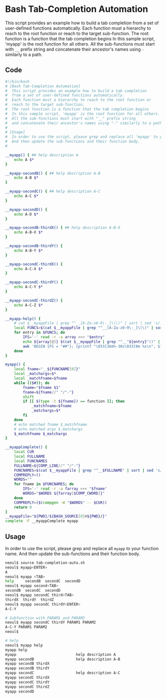 # Bash Tab-Completion Automation

This script provides an example how to build a tab completion
from a set of user-defined functions automatically.
Each function must a hierarchy to reach to the root function or
reach to the target sub-function.
The root function is a function that the tab completion begins
In this sample script, 'myapp' is the root function for all others.
All the sub-functions must start with `__` prefix string 
and concatenate their ancestor's names using `-` similarly to a path.

## Code

```bash
#!/bin/bash
# [Bash Tab-Completion Automation]
#  This script provides an example how to build a tab completion
#  from a set of user-defined functions automatically.
#  Each function must a hierarchy to reach to the root function or
#  reach to the target sub-function.
#  The root function is a function that the tab completion begins
#  In this sample script, 'myapp' is the root function for all others.
#  All the sub-functions must start with "__" prefix string 
#  and concatenate their ancestor's names using "-" similarly to a path.
# 
# [Usage]
#  In order to use the script, please grep and replace all 'myapp' to your function.
#  And then update the sub-functions and their function body.
# 

__myapp() { ## help description A
    echo A $*
}

__myapp-secondB() { ## help description A-B
    echo A-B $*
}

__myapp-secondC() { ## help description A-C
    echo A-C $*
}

__myapp-secondD() {
    echo A-D $*
}

__myapp-secondB-thirdX() { ## help description A-B-X
    echo A-B-X $*
}

__myapp-secondB-thirdY() {
    echo A-B-Y $*
}

__myapp-secondC-thirdX() {
    echo A-C-X $*
}

__myapp-secondC-thirdY() {
    echo A-C-Y $*
}

__myapp-secondC-thirdZ() {
    echo A-C-Z $*
}

__myapp-help() {
    # cat $__myappFile | grep "^__[A-Za-z0-9\-_]\(\)" | sort | sed 's/__//g; s/() {/|/g' | awk 'BEGIN {FS = "|"}; {printf "\033[36m%-30s\033[0m %s\n", $1, $2}'
    local FUNCS=$(cat $__myappFile | grep "^__[A-Za-z0-9\-_]\(\)" | sort | sed 's/() {.*//g; s/__//g')
    for entry in $FUNCS; do
        IFS='-' read -r -a array <<< "$entry"
        echo ${array[@]} $(cat $__myappFile | grep "^__"${entry}"()" | sed 's/.*{//') | \
        awk 'BEGIN {FS = "##"}; {printf "\033[36m%-30s\033[0m %s\n", $1, $2}'
    done
}

myapp() {
    local fname="__${FUNCNAME[0]}"
    local _matchargs=$*
    local _matchfname=$fname
    while (($#)); do
        fname="$fname $1"
        fname=${fname//" "/"-"}
        shift
        if [[ $(type -t ${fname}) == function ]]; then 
            _matchfname=$fname
            _matchargs=$*
        fi
    done
    # echo matched fname $_matchfname
    # echo matched args $_matchargs
    $_matchfname $_matchargs
}

__myappComplete() {
    local CUR
    local FULLNAME
    local FUNCNAMES
    FULLNAME=${COMP_LINE//" "/"-"}
    FUNCNAMES=$(cat $__myappFile | grep "^__$FULLNAME" | sort | sed 's/() {.*//g' | sed 's/__//g')
    COMPREPLY=()
    WORDS=""
    for fname in $FUNCNAMES; do
        IFS='-' read -r -a farray <<< "$fname"
        WORDS="$WORDS ${farray[$COMP_CWORD]}"
    done
    COMPREPLY=($(compgen -W "$WORDS" -- $CUR))
    return 0
}
__myappFile="${PWD}/${BASH_SOURCE[0]#${PWD}/}"
complete -F __myappComplete myapp


```

## Usage
In order to use the script, please grep and replace all `myapp` to your function name.
And then update the sub-functions and their function body.

```bash
neoul$ source tab-completion-auto.sh 
neoul$ myapp<ENTER>
A
neoul$ myapp <TAB>
help     secondB  secondC  secondD  
neoul$ myapp second<TAB>
secondB  secondC  secondD  
neoul$ myapp secondC third<TAB>
thirdX  thirdY  thirdZ  
neoul$ myapp secondC thirdY<ENTER>
A-C-Y

# Subfunction with PARAM1 and PARAM2
neoul$ myapp secondC thirdY PARAM1 PARAM2
A-C-Y PARAM1 PARAM2
neoul$ 

# help
neoul$ myapp help
myapp help                     
myapp                           help description A
myapp secondB                   help description A-B
myapp secondB thirdX           
myapp secondB thirdY           
myapp secondC                   help description A-C
myapp secondC thirdX           
myapp secondC thirdY           
myapp secondC thirdZ           
myapp secondD                  

```
